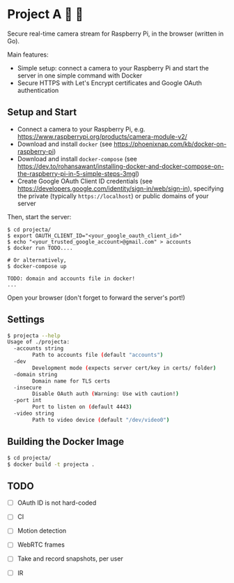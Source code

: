 # Project A :movie_camera: :house_with_garden:

Secure real-time camera stream for Raspberry Pi, in the browser (written in Go).

Main features:
- Simple setup: connect a camera to your Raspberry Pi and start the server in one simple command with Docker
- Secure HTTPS with Let's Encrypt certificates and Google OAuth authentication

## Setup and Start

- Connect a camera to your Raspberry Pi, e.g. https://www.raspberrypi.org/products/camera-module-v2/
- Download and install `docker` (see https://phoenixnap.com/kb/docker-on-raspberry-pi)
- Download and install `docker-compose` (see https://dev.to/rohansawant/installing-docker-and-docker-compose-on-the-raspberry-pi-in-5-simple-steps-3mgl)
- Create Google OAuth Client ID credentials (see https://developers.google.com/identity/sign-in/web/sign-in), specifying the private (typically `https://localhost`) or public domains of your server

Then, start the server:

```
$ cd projecta/
$ export OAUTH_CLIENT_ID="<your_google_oauth_client_id>"
$ echo "<your_trusted_google_account>@gmail.com" > accounts
$ docker run TODO....

# Or alternatively, 
$ docker-compose up

TODO: domain and accounts file in docker!
...
```

Open your browser (don't forget to forward the server's port!)

## Settings

```bash
$ projecta --help
Usage of ./projecta:
  -accounts string
        Path to accounts file (default "accounts")
  -dev
        Development mode (expects server cert/key in certs/ folder)
  -domain string
        Domain name for TLS certs
  -insecure
        Disable OAuth auth (Warning: Use with caution!)
  -port int
        Port to listen on (default 4443)
  -video string
        Path to video device (default "/dev/video0")
```

## Building the Docker Image

```bash
$ cd projecta/
$ docker build -t projecta .
```

## TODO

- [ ] OAuth ID is not hard-coded
- [ ] CI
- [ ] Motion detection
- [ ] WebRTC frames
- [ ] Take and record snapshots, per user
- [ ] IR


